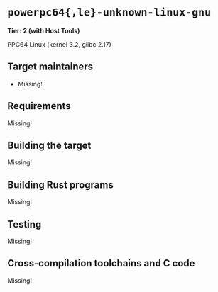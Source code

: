 # `powerpc64{,le}-unknown-linux-gnu`

**Tier: 2 (with Host Tools)**

PPC64 Linux (kernel 3.2, glibc 2.17)

## Target maintainers

- Missing!

## Requirements

Missing!

## Building the target

Missing!

## Building Rust programs

Missing!

## Testing

Missing!

## Cross-compilation toolchains and C code

Missing!
